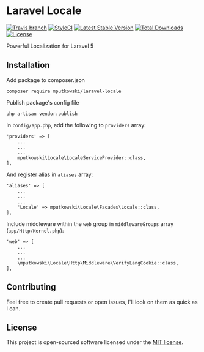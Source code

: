 # Laravel Locale
[![Travis branch](https://img.shields.io/travis/rust-lang/rust/master.svg?style=flat-square)](https://travis-ci.org/mputkowski/laravel-locale)
[![StyleCI](https://styleci.io/repos/118966076/shield)](https://styleci.io/repos/118966076)
[![Latest Stable Version](https://poser.pugx.org/mputkowski/laravel-locale/v/stable?format=flat-square)](https://packagist.org/packages/mputkowski/laravel-locale)
[![Total Downloads](https://poser.pugx.org/mputkowski/laravel-locale/downloads?format=flat-square)](https://packagist.org/packages/mputkowski/laravel-locale)
[![License](https://poser.pugx.org/mputkowski/laravel-locale/license?format=flat-square)](https://packagist.org/packages/mputkowski/laravel-locale)

Powerful Localization for Laravel 5

## Installation
Add package to composer.json
```
composer require mputkowski/laravel-locale
```
Publish package's config file
```
php artisan vendor:publish
```
In `config/app.php`, add the following to `providers` array:
```
'providers' => [
    ...
    ...
    ...
    mputkowski\Locale\LocaleServiceProvider::class,
],
```
And register alias in `aliases` array:
```
'aliases' => [
    ...
    ...
    ...
    'Locale' => mputkowski\Locale\Facades\Locale::class,
],
```
Include middleware within the `web` group in `middlewareGroups` array (`app/Http/Kernel.php`):
```
'web' => [
    ...
    ...
    ...
    \mputkowski\Locale\Http\Middleware\VerifyLangCookie::class,
],
```

## Contributing
Feel free to create pull requests or open issues, I'll look on them as quick as I can.

## License
This project is open-sourced software licensed under the [MIT license](http://opensource.org/licenses/MIT).
